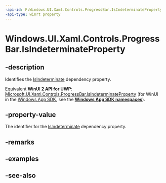 ```yaml
---
-api-id: P:Windows.UI.Xaml.Controls.ProgressBar.IsIndeterminateProperty
-api-type: winrt property
---
```


<!-- Property syntax
public Windows.UI.Xaml.DependencyProperty IsIndeterminateProperty { get; }
-->

# Windows.UI.Xaml.Controls.ProgressBar.IsIndeterminateProperty

## -description
Identifies the [IsIndeterminate](progressbar_isindeterminate.md) dependency property.

Equivalent **WinUI 2 API for UWP**: [Microsoft.UI.Xaml.Controls.ProgressBar.IsIndeterminateProperty](/windows/winui/api/microsoft.ui.xaml.controls.progressbar.isindeterminateproperty) (for WinUI in the [Windows App SDK](/windows/apps/windows-app-sdk/), see the **[Windows App SDK namespaces](/windows/windows-app-sdk/api/winrt/)**).

## -property-value
The identifier for the [IsIndeterminate](progressbar_isindeterminate.md) dependency property.

## -remarks

## -examples

## -see-also
